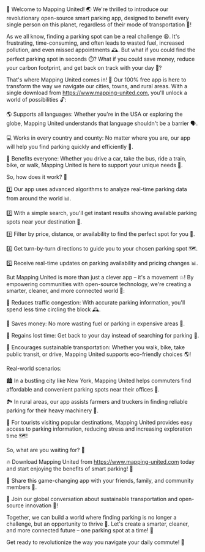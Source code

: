 🎉 Welcome to Mapping United! 🌏 We're thrilled to introduce our revolutionary open-source smart parking app, designed to benefit every single person on this planet, regardless of their mode of transportation 💨!

As we all know, finding a parking spot can be a real challenge 😩. It's frustrating, time-consuming, and often leads to wasted fuel, increased pollution, and even missed appointments 🕰️. But what if you could find the perfect parking spot in seconds ⏱️? What if you could save money, reduce your carbon footprint, and get back on track with your day 💪?

That's where Mapping United comes in! 🚀 Our 100% free app is here to transform the way we navigate our cities, towns, and rural areas. With a single download from https://www.mapping-united.com, you'll unlock a world of possibilities 🔓:

🌎 Supports all languages: Whether you're in the USA or exploring the globe, Mapping United understands that language shouldn't be a barrier 🗣️.

💻 Works in every country and county: No matter where you are, our app will help you find parking quickly and efficiently 💪.

🚀 Benefits everyone: Whether you drive a car, take the bus, ride a train, bike, or walk, Mapping United is here to support your unique needs 🌈.

So, how does it work? 🔧

1️⃣ Our app uses advanced algorithms to analyze real-time parking data from around the world 📊.

2️⃣ With a simple search, you'll get instant results showing available parking spots near your destination 📍.

3️⃣ Filter by price, distance, or availability to find the perfect spot for you 🔧.

4️⃣ Get turn-by-turn directions to guide you to your chosen parking spot 🗺️.

5️⃣ Receive real-time updates on parking availability and pricing changes 📊.

But Mapping United is more than just a clever app – it's a movement 💥! By empowering communities with open-source technology, we're creating a smarter, cleaner, and more connected world 🔧:

🌟 Reduces traffic congestion: With accurate parking information, you'll spend less time circling the block 🕰️.

💸 Saves money: No more wasting fuel or parking in expensive areas 💸.

🌟 Regains lost time: Get back to your day instead of searching for parking 🔧.

🌈 Encourages sustainable transportation: Whether you walk, bike, take public transit, or drive, Mapping United supports eco-friendly choices 🌎!

Real-world scenarios:

🏙️ In a bustling city like New York, Mapping United helps commuters find affordable and convenient parking spots near their offices 🗼️.

🏞️ In rural areas, our app assists farmers and truckers in finding reliable parking for their heavy machinery 💪.

🚂 For tourists visiting popular destinations, Mapping United provides easy access to parking information, reducing stress and increasing exploration time 🗺️!

So, what are you waiting for? 🎉

🔥 Download Mapping United from https://www.mapping-united.com today and start enjoying the benefits of smart parking! 🔧

📱 Share this game-changing app with your friends, family, and community members 👫.

💬 Join our global conversation about sustainable transportation and open-source innovation 💬!

Together, we can build a world where finding parking is no longer a challenge, but an opportunity to thrive 🌈. Let's create a smarter, cleaner, and more connected future – one parking spot at a time! 🔧

Get ready to revolutionize the way you navigate your daily commute! 🚀